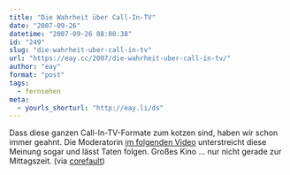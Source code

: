 ```yaml
---
title: "Die Wahrheit über Call-In-TV"
date: "2007-09-26"
datetime: "2007-09-26 08:00:38"
id: "249"
slug: "die-wahrheit-uber-call-in-tv"
url: "https://eay.cc/2007/die-wahrheit-uber-call-in-tv/"
author: "eay"
format: "post"
tags:
  - fernsehen
meta:
  - yourls_shorturl: "http://eay.li/ds"
---
```


Dass diese ganzen Call-In-TV-Formate zum kotzen sind, haben wir schon immer geahnt. Die Moderatorin [im folgenden Video](//eay.cc/2007/die-wahrheit-uber-call-in-tv/) unterstreicht diese Meinung sogar und lässt Taten folgen. Großes Kino ... nur nicht gerade zur Mittagszeit. (via [corefault](http://www.corefault.de/index.php?id=327))
